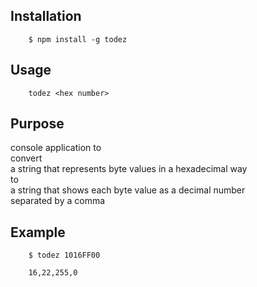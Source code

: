Installation
------------

        $ npm install -g todez

Usage
-----

        todez <hex number>

Purpose
-------

console application to  
convert  
a string that represents byte values in a hexadecimal way  
to  
a string that shows each byte value as a decimal number  
separated by a comma


Example
-------

        $ todez 1016FF00

        16,22,255,0